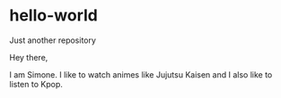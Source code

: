 # hello-world
Just another repository

Hey there,

I am Simone. I like to watch animes like Jujutsu Kaisen and I also like to listen to Kpop.
